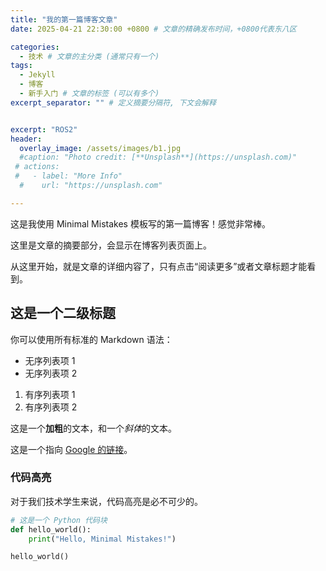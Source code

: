 ```yaml
---
title: "我的第一篇博客文章"
date: 2025-04-21 22:30:00 +0800 # 文章的精确发布时间，+0800代表东八区

categories: 
  - 技术 # 文章的主分类 (通常只有一个)
tags:
  - Jekyll
  - 博客
  - 新手入门 # 文章的标签 (可以有多个)
excerpt_separator: "" # 定义摘要分隔符, 下文会解释


excerpt: "ROS2"
header:
  overlay_image: /assets/images/b1.jpg
  #caption: "Photo credit: [**Unsplash**](https://unsplash.com)"
 # actions:
 #   - label: "More Info"
  #    url: "https://unsplash.com"

---
```

这是我使用 Minimal Mistakes 模板写的第一篇博客！感觉非常棒。

这里是文章的摘要部分，会显示在博客列表页面上。

从这里开始，就是文章的详细内容了，只有点击“阅读更多”或者文章标题才能看到。

## 这是一个二级标题

你可以使用所有标准的 Markdown 语法：

- 无序列表项 1
- 无序列表项 2

1. 有序列表项 1
2. 有序列表项 2

这是一个**加粗**的文本，和一个*斜体*的文本。

这是一个指向 [Google 的链接](https://www.google.com)。

### 代码高亮

对于我们技术学生来说，代码高亮是必不可少的。

```python
# 这是一个 Python 代码块
def hello_world():
    print("Hello, Minimal Mistakes!")

hello_world()



